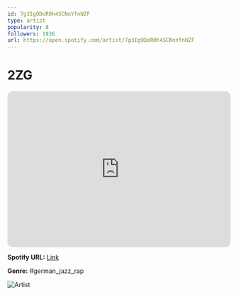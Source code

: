```yaml
---
id: 7g3IgODoR0h4SCNnYfnNZF
type: artist
popularity: 8
followers: 1936
url: https://open.spotify.com/artist/7g3IgODoR0h4SCNnYfnNZF
---
```

# 2ZG

<iframe style="border-radius:12px" src="https://open.spotify.com/embed/artist/7g3IgODoR0h4SCNnYfnNZF" width="100%" height="352" frameBorder="0" allowfullscreen="" allow="autoplay; clipboard-write; encrypted-media; fullscreen; picture-in-picture" loading="lazy"></iframe>

**Spotify URL:** [Link](https://open.spotify.com/artist/7g3IgODoR0h4SCNnYfnNZF)

**Genre:**  #german_jazz_rap

![Artist](https://i.scdn.co/image/ab6761610000e5eb8d7cd1dab25afe16b0da689a)
